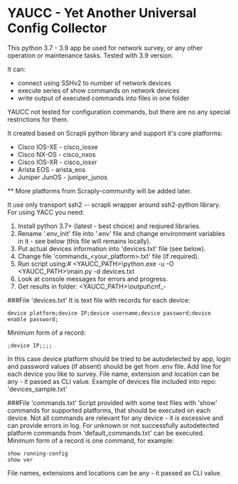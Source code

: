 # YAUCC - Yet Another Universal Config Collector 
This python 3.7 - 3.9 app be used for network survey, or any other operation or maintenance tasks. Tested with 3.9 version.  

It can:
- connect using SSHv2 to number of network devices
- execute series of show commands on network  devices 
- write output of executed commands into files in one folder 

YAUCC not tested for configuration commands, but there are no any special restrictions for them.  

It created based on Scrapli python library and support it's core platforms:
- Cisco IOS-XE - cisco_iosxe
- Cisco NX-OS - cisco_nxos
- Cisco IOS-XR - cisco_iosxr
- Arista EOS - arista_eos
- Juniper JunOS - juniper_junos

** More platforms from Scraply-community will be added later.

It use only transport ssh2 -- scrapli wrapper around ssh2-python library. 
For using YACC you need:
1. Install python 3.7+ (latest - best choice) and reqiured libraries.
2. Rename '.env_init' file into '.env' file and change environment variables in it - see below (this file will remains locally).
3. Put actual devices information into 'devices.txt' file (see below).
4. Change file 'commands_<your_platform>.txt' file (if required).
5. Run script using:# <YAUCC_PATH>\python.exe -u -O <YAUCC_PATH>\main.py -d devices.txt
6. Look at console messages for errors and progress.
7. Get results in folder: <YAUCC_PATH>\output\cnf_<date>-<time>

###File 'devices.txt'
It is text file with records for each device:
```
device platform;device IP;device username;device password;device enable password;
```
Minimum form of a record:
```
;device IP;;;;
```
In this case device platform should be tried to be autodetected by app, login and password values (if absent) should be get from .env file.
Add line for each device you like to survey. File name, extension and location can be any - it passed as CLI value.
Example of devices file included into repo: 'devices_sample.txt'

###File 'commands.txt'
Script provided with some text files with 'show' commands for supported platforms, that should be executed on each device. 
Not all commands are relevant for any device - it is excessive and can provide errors in log. 
For unknown or not successfully autodetected platform commands from 'default_commands.txt' can be executed.
Minimum form of a record is one command, for example:
```
show running-config
show ver
```
File names, extensions and locations can be any - it passed as CLI value.
